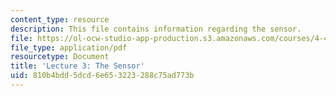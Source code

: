 ```yaml
---
content_type: resource
description: This file contains information regarding the sensor.
file: https://ol-ocw-studio-app-production.s3.amazonaws.com/courses/4-430-daylighting-spring-2012/810b4bdd5dcd6e653223288c75ad773b_MIT4_430S12_lec03.pdf
file_type: application/pdf
resourcetype: Document
title: 'Lecture 3: The Sensor'
uid: 810b4bdd-5dcd-6e65-3223-288c75ad773b
---
```

